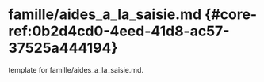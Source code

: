 # famille/aides_a_la_saisie.md  {#core-ref:0b2d4cd0-4eed-41d8-ac57-37525a444194}
 
<span class="fixme template"> template for famille/aides_a_la_saisie.md.</span>
